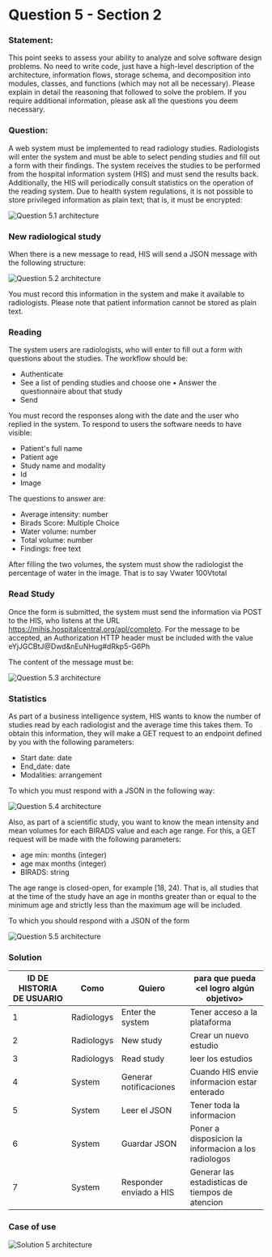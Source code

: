 # Question 5 - Section 2

### Statement: 
This point seeks to assess your ability to analyze and solve software design problems. No need to write code, just have a high-level description of the architecture, information flows, storage schema, and decomposition into modules, classes, and functions (which may not all be necessary). Please explain in detail the reasoning that followed to solve the problem. If you require additional information, please ask all the questions you deem necessary.

### Question:
A web system must be implemented to read radiology studies. Radiologists will enter the system and must be able to select pending studies and fill out a form with their findings. The system receives the studies to be performed from the hospital information system (HIS) and must send the results back. Additionally, the HIS will periodically consult statistics on the operation of the reading system. Due to health system regulations, it is not possible to store privileged information as plain text; that is, it must be encrypted:

![Question 5.1 architecture](./question5.1.png)


### New radiological study

When there is a new message to read, HIS will send a JSON message with the following structure:

![Question 5.2 architecture](./question5.2.png)

You must record this information in the system and make it available to radiologists. Please note that patient information cannot be stored as plain text.

### Reading

The system users are radiologists, who will enter to fill out a form with questions about the studies. The workflow should be:

* Authenticate
* See a list of pending studies and choose one • Answer the questionnaire about that study
* Send

You must record the responses along with the date and the user who replied in the system. To respond to users the software needs to have visible:

* Patient's full name
* Patient age
* Study name and modality
* Id
* Image

The questions to answer are:

* Average intensity: number
* Birads Score: Multiple Choice
* Water volume: number
* Total volume: number
* Findings: free text

After filling the two volumes, the system must show the radiologist the percentage of water in the image. That is to say Vwater 100Vtotal

### Read Study

Once the form is submitted, the system must send the information via POST to the HIS, who listens at the URL https://mihis.hospitalcentral.org/apl/completo. For the message to be accepted, an Authorization HTTP header must be included with the value eYjJGCBtJ@Dwd&nEuNHug#dRkp5-G6Ph

The content of the message must be:

![Question 5.3 architecture](./question5.3.png)

### Statistics

As part of a business intelligence system, HIS wants to know the number of studies read by each radiologist and the average time this takes them. To obtain this information, they will make a GET request to an endpoint defined by you with the following parameters:

* Start date: date
* End_date: date
* Modalities: arrangement

To which you must respond with a JSON in the following way:

![Question 5.4 architecture](./question5.4.png)

Also, as part of a scientific study, you want to know the mean intensity and mean volumes for each BIRADS value and each age range. For this, a GET request will be made with the following parameters:

* age min: months (integer)
* age max months (integer)
* BIRADS: string 

The age range is closed-open, for example [18, 24). That is, all studies that at the time of the study have an age in months greater than or equal to the minimum age and strictly less than the maximum age will be included.

To which you should respond with a JSON of the form

![Question 5.5 architecture](./question5.5.png)

### Solution

| ID DE HISTORIA DE USUARIO | Como  <tipo de usuario> | Quiero  <realizar alguna tarea> | para que pueda  <el logro algún objetivo>            |
|---------------------------|-------------------------|---------------------------------|------------------------------------------------------|
| 1                         | Radiologys              | Enter the system                | Tener acceso a la plataforma                         |
| 2                         | Radiologys              | New study                       | Crear un nuevo estudio                               |
| 3                         | Radiologys              | Read study                      | leer los estudios                                    |
| 4                         | System                  | Generar notificaciones          | Cuando HIS envie informacion estar enterado          |
| 5                         | System                  | Leer el JSON                    | Tener toda la informacion                            |
| 6                         | System                  | Guardar JSON                    | Poner a disposicion la informacion a los radiologos  |
| 7                         | System                  | Responder enviado a HIS         | Generar las estadisticas de tiempos de atencion      |

### Case of use
  
![Solution 5 architecture](./solution5.png)
  
